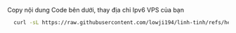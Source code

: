 Copy nội dung Code bên dưới, thay địa chỉ Ipv6 VPS của bạn
```bash
  curl -sL https://raw.githubusercontent.com/lowji194/linh-tinh/refs/heads/main/Script_enable_IPv6_Cloudfly | base64 -d | bash -s -- 2407:5b40:0:363::1de
```
